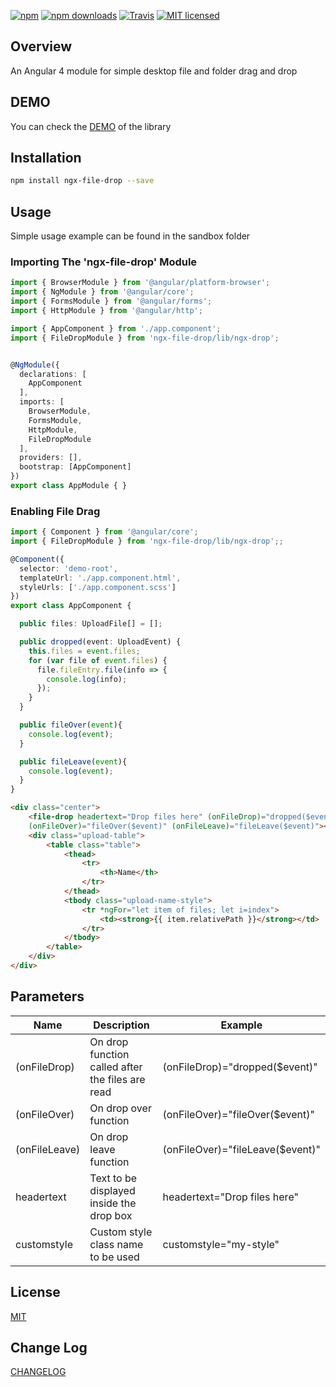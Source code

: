 [![npm](https://img.shields.io/npm/v/ngx-file-drop.svg?style=flat-square)](https://www.npmjs.com/package/ngx-file-drop) [![npm downloads](https://img.shields.io/npm/dm/ngx-file-drop.svg)](https://www.npmjs.com/package/ngx-file-drop) [![Travis](https://img.shields.io/travis/georgipeltekov/ngx-file-drop.svg?style=flat-square)](https://travis-ci.org/georgipeltekov/ngx-file-drop) [![MIT licensed](https://img.shields.io/badge/license-MIT-blue.svg?style=flat-square)](https://github.com/georgipeltekov/ngx-file-drop/blob/master/LICENSE)

## Overview

An Angular 4 module for simple desktop file and folder drag and drop

## DEMO
You can check the [DEMO](https://georgipeltekov.github.io/) of the library 

## Installation

```bash
npm install ngx-file-drop --save
```

## Usage

Simple usage example can be found in the sandbox folder


### Importing The 'ngx-file-drop' Module

```TypeScript
import { BrowserModule } from '@angular/platform-browser';
import { NgModule } from '@angular/core';
import { FormsModule } from '@angular/forms';
import { HttpModule } from '@angular/http';

import { AppComponent } from './app.component';
import { FileDropModule } from 'ngx-file-drop/lib/ngx-drop';


@NgModule({
  declarations: [
    AppComponent
  ],
  imports: [
    BrowserModule,
    FormsModule,
    HttpModule,
    FileDropModule
  ],
  providers: [],
  bootstrap: [AppComponent]
})
export class AppModule { }

```

### Enabling File Drag


```TypeScript
import { Component } from '@angular/core';
import { FileDropModule } from 'ngx-file-drop/lib/ngx-drop';;

@Component({
  selector: 'demo-root',
  templateUrl: './app.component.html',
  styleUrls: ['./app.component.scss']
})
export class AppComponent {

  public files: UploadFile[] = [];

  public dropped(event: UploadEvent) {
    this.files = event.files;
    for (var file of event.files) {
      file.fileEntry.file(info => {
        console.log(info);
      });
    }
  }

  public fileOver(event){
    console.log(event);
  }

  public fileLeave(event){
    console.log(event);
  }
}


```
```HTML
<div class="center">
    <file-drop headertext="Drop files here" (onFileDrop)="dropped($event)" 
    (onFileOver)="fileOver($event)" (onFileLeave)="fileLeave($event)"></file-drop>
    <div class="upload-table">
        <table class="table">
            <thead>
                <tr>
                    <th>Name</th>
                </tr>
            </thead>
            <tbody class="upload-name-style">
                <tr *ngFor="let item of files; let i=index">
                    <td><strong>{{ item.relativePath }}</strong></td>
                </tr>
            </tbody>
        </table>
    </div>
</div>
```

## Parameters

Name  | Description | Example | 
------------- | ------------- | -------------
(onFileDrop)  | On drop function called after the files are read | (onFileDrop)="dropped($event)"
(onFileOver)  | On drop over function| (onFileOver)="fileOver($event)"
(onFileLeave)  | On drop leave function| (onFileOver)="fileLeave($event)"
headertext  | Text to be displayed inside the drop box | headertext="Drop files here"
customstyle  | Custom style class name to be used | customstyle="my-style"

## License

[MIT](/LICENSE)

## Change Log

[CHANGELOG](/CHANGELOG.md)
